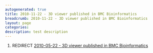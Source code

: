 ```yaml
---
autogenerated: true
title: 2010-11-22 - 3D viewer published in BMC Bioinformatics
breadcrumb: 2010-11-22 - 3D viewer published in BMC Bioinformatics
layout: page
categories: 
description: test description
---
```


1.  REDIRECT [2010-05-22 - 3D viewer published in BMC Bioinformatics](2010-05-22_-_3D_viewer_published_in_BMC_Bioinformatics )
